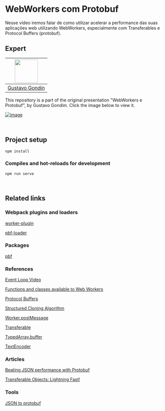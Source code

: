 

# WebWorkers com Protobuf

Nesse vídeo iremos falar de como utilizar acelerar a performance das suas aplicações web utilizando WebWorkers, especialmente com Transferables e Protocol Buffers (protobuf).

## Expert

| [<img src="https://avatars.githubusercontent.com/u/2074685?v=4" width="75px;"/>](https://github.com/ggondim) |
| :-: |
|[Gustavo Gondin](https://github.com/ggondim)|

This repository is a part of the original presentation "WebWorkers e Protobuf", by Gustavo Gondim. Click the image below to view it.

[![image](https://user-images.githubusercontent.com/2074685/125857598-8864ad1f-6319-41f4-9050-57bd20cb94cd.png)](https://docs.google.com/presentation/d/e/2PACX-1vR5HOwby9Sxi-YaGqn4cltGHU0CD14q9wDx-JJESU14ftINb9SBR1aBs3kesJQK205xkgZw5Kci2W0j/pub?start=true&loop=false&delayms=60000)


<br>

## Project setup
```
npm install
```

### Compiles and hot-reloads for development
```
npm run serve
```

<br>

## Related links

### Webpack plugins and loaders

[worker-plugin](https://github.com/GoogleChromeLabs/worker-plugin)

[pbf-loader](https://github.com/trivago/pbf-loader)

### Packages

[pbf](https://github.com/mapbox/pbf)

### References

[Event Loop Video](https://vimeo.com/254947206#t=2364s)

[Functions and classes available to Web Workers](https://developer.mozilla.org/en-US/docs/Web/API/Web_Workers_API/Functions_and_classes_available_to_workers)

[Protocol Buffers](https://developers.google.com/protocol-buffers)

[Structured Cloning Algorithm](https://developer.mozilla.org/en-US/docs/Web/API/Web_Workers_API/Structured_clone_algorithm)

[Worker.postMessage](https://developer.mozilla.org/en-US/docs/Web/API/Worker/postMessage)

[Transferable](https://developer.mozilla.org/en-US/docs/Web/API/Transferable)

[TypedArray.buffer](https://developer.mozilla.org/en-US/docs/Web/JavaScript/Reference/Global_Objects/TypedArray/buffer)

[TextEncoder](https://developer.mozilla.org/en-US/docs/Web/API/TextEncoder)

### Articles

[Beating JSON performance with Protobuf](https://auth0.com/blog/beating-json-performance-with-protobuf/)

[Transferable Objects: Lightning Fast!](https://developers.google.com/web/updates/2011/12/Transferable-Objects-Lightning-Fast)

### Tools

[JSON to protobuf](https://www.site24x7.com/tools/json-to-protobuf.html)
